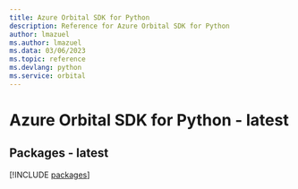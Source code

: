 ```yaml
---
title: Azure Orbital SDK for Python
description: Reference for Azure Orbital SDK for Python
author: lmazuel
ms.author: lmazuel
ms.data: 03/06/2023
ms.topic: reference
ms.devlang: python
ms.service: orbital
---
```

# Azure Orbital SDK for Python - latest
## Packages - latest
[!INCLUDE [packages](orbital-index.md)]